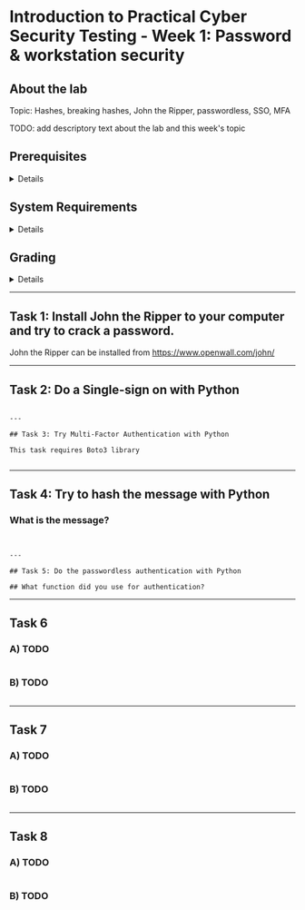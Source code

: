 Introduction to Practical Cyber Security Testing - Week 1: Password & workstation security
====


## About the lab

Topic: Hashes, breaking hashes, John the Ripper, passwordless, SSO, MFA

TODO: add descriptory text about the lab and this week's topic


## Prerequisites

<details><summary>Details</summary>

* Hashing, authentication

</details>


## System Requirements

<details><summary>Details</summary>

* John the Ripper

</details>


## Grading

<details><summary>Details</summary>

This course uses GitHub Classroom with Autograding, meaning that your assignments are automatically graded! To find out your score, check the results of github actions after pushing your answers. No cheating!

Task #|Grade/Level|Description|
-----|:---:|-----------|
Task 1 | 1 | TODO: brief task descriptions and what each grade requires

</details>

---


## Task 1: Install John the Ripper to your computer and try to crack a password.

John the Ripper can be installed from https://www.openwall.com/john/



---

## Task 2: Do a Single-sign on with Python

```

---

## Task 3: Try Multi-Factor Authentication with Python

This task requires Boto3 library


```


---

## Task 4: Try to hash the message with Python

### What is the message?

```


---

## Task 5: Do the passwordless authentication with Python

## What function did you use for authentication?

```

---

## Task 6

### A) TODO
```

```

### B) TODO
```

```

---

## Task 7

### A) TODO
```

```

### B) TODO
```

```

---

## Task 8

### A) TODO
```

```

### B) TODO
```

```
